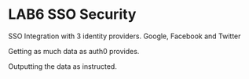 # LAB6 SSO Security

SSO Integration with 3 identity providers. Google, Facebook and Twitter

Getting as much data as auth0 provides.

Outputting the data as instructed.




